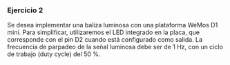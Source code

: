 ### Ejercicio 2
Se desea implementar una baliza luminosa con una plataforma WeMos D1 mini.
Para simplificar, utilizaremos el LED integrado en la placa, que corresponde con el pin D2
cuando está configurado como salida.
La frecuencia de parpadeo de la señal luminosa debe ser de 1 Hz, con un ciclo de trabajo
(duty cycle) del 50 %.
 
